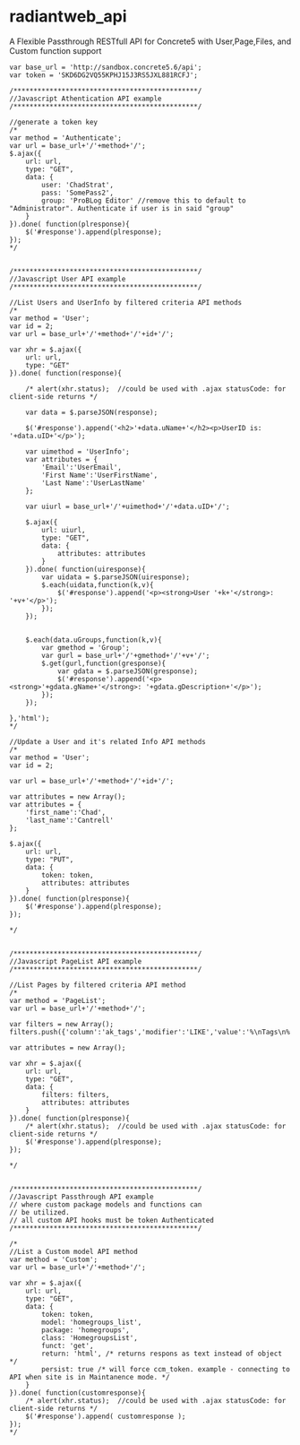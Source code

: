 radiantweb_api
==============

A Flexible Passthrough RESTfull API for Concrete5 with User,Page,Files, and Custom function support

	var base_url = 'http://sandbox.concrete5.6/api';
	var token = 'SKD6DG2VQ55KPHJ15J3RS5JXL881RCFJ';
	
	/**********************************************/
	//Javascript Athentication API example
	/**********************************************/

	//generate a token key
	/*
	var method = 'Authenticate';
	var url = base_url+'/'+method+'/';
	$.ajax({
		url: url,
		type: "GET",
		data: { 
			user: 'ChadStrat',
			pass: 'SomePass2',
			group: 'ProBLog Editor' //remove this to default to "Administrator". Authenticate if user is in said "group"
		}
	}).done( function(plresponse){
		$('#response').append(plresponse);
	});
	*/
	

	/**********************************************/
	//Javascript User API example
	/**********************************************/
	
	//List Users and UserInfo by filtered criteria API methods
	/*
	var method = 'User';
	var id = 2;
	var url = base_url+'/'+method+'/'+id+'/';
	
	var xhr = $.ajax({
		url: url,
		type: "GET"
	}).done( function(response){
		
		/* alert(xhr.status);  //could be used with .ajax statusCode: for client-side returns */

		var data = $.parseJSON(response);
		
		$('#response').append('<h2>'+data.uName+'</h2><p>UserID is: '+data.uID+'</p>');

		var uimethod = 'UserInfo';
		var attributes = {
			'Email':'UserEmail',
			'First Name':'UserFirstName',
			'Last Name':'UserLastName'
		};
		
		var uiurl = base_url+'/'+uimethod+'/'+data.uID+'/';
		
		$.ajax({
			url: uiurl,
			type: "GET",
			data: { 
				attributes: attributes
			}
		}).done( function(uiresponse){
			var uidata = $.parseJSON(uiresponse);
			$.each(uidata,function(k,v){
				$('#response').append('<p><strong>User '+k+'</strong>: '+v+'</p>');
			});
		});
		
		
		$.each(data.uGroups,function(k,v){
			var gmethod = 'Group';
			var gurl = base_url+'/'+gmethod+'/'+v+'/';
			$.get(gurl,function(gresponse){
				var gdata = $.parseJSON(gresponse);
				$('#response').append('<p><strong>'+gdata.gName+'</strong>: '+gdata.gDescription+'</p>');
			});
		});
		
	},'html');
	*/
	
	//Update a User and it's related Info API methods
	/*
	var method = 'User';
	var id = 2;
	
	var url = base_url+'/'+method+'/'+id+'/';	
	
	var attributes = new Array();
	var attributes = {
		'first_name':'Chad',
		'last_name':'Cantrell'
	};
	
	$.ajax({
		url: url,
		type: "PUT",
		data: { 
			token: token,
			attributes: attributes
		}
	}).done( function(plresponse){
		$('#response').append(plresponse);
	});
	
	*/
	
	
	/**********************************************/
	//Javascript PageList API example
	/**********************************************/
	
	//List Pages by filtered criteria API method
	/*
	var method = 'PageList';
	var url = base_url+'/'+method+'/';
	
	var filters = new Array();
	filters.push({'column':'ak_tags','modifier':'LIKE','value':'%\nTags\n%'});
	
	var attributes = new Array();
	
	var xhr = $.ajax({
		url: url,
		type: "GET",
		data: { 
			filters: filters,
			attributes: attributes
		}
	}).done( function(plresponse){
		/* alert(xhr.status);  //could be used with .ajax statusCode: for client-side returns */
		$('#response').append(plresponse);
	});
	
	*/
	
	
	/**********************************************/
	//Javascript Passthrough API example
	// where custom package models and functions can
	// be utilized.
	// all custom API hooks must be token Authenticated
	/**********************************************/
	
	/*
	//List a Custom model API method
	var method = 'Custom';
	var url = base_url+'/'+method+'/';

	var xhr = $.ajax({
		url: url,
		type: "GET",
		data: { 
			token: token,
			model: 'homegroups_list',
			package: 'homegroups',
			class: 'HomegroupsList',
			funct: 'get',
			return: 'html', /* returns respons as text instead of object */
			persist: true /* will force ccm_token. example - connecting to API when site is in Maintanence mode. */
		}
	}).done( function(customresponse){
		/* alert(xhr.status);  //could be used with .ajax statusCode: for client-side returns */
		$('#response').append( customresponse );
	});
	*/
